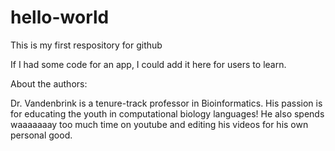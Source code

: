 # hello-world
This is my first respository for github

If I had some code for an app, I could add it here for users to learn.

About the authors:

Dr. Vandenbrink is a tenure-track professor in Bioinformatics. His passion is for educating the youth in computational biology languages! He also spends waaaaaaay too much time on youtube and editing his videos for his own personal good.
